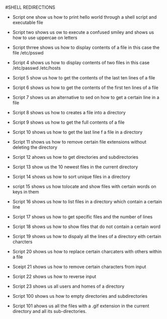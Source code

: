 #SHELL REDIRECTIONS

* Script one show us how to print hello world through a shell script and executable file

* Script two shows us ow to execute a confused smiley and shows us how to use uppercae on letters

* Script thrree shows us how to display contents of a file in this case the file /etc/psswd

* Script 4 shows us how to display contents of two files in this case /etc/passwd /etc/hosts

* Script 5 show us how to get the contents of the last ten lines of a file

* Script 6 shows us how to get the contents of the first ten lines of a file

* Script 7 shows us an alternative to sed on how to get a certain line in a file

* Script 8 shows us how to creates a file into a directory

* Script 9 shows us how to get the full contents of a file

* Script 10 shows us how to get the last line f a file in a directory

* Script 11 shows us how to remove certain file extensions without deleting the directory      

* Script 12 ahows us how to get directories and subdirectories 

* Script 13 show us the 10 newest files in the current directory

* Script 14 shows us how to sort unique files in a directory 

* script 15 shows us how tolocate and show files with certain words on keys in them

* Script 16 shows us how to list files in a directory which contain a certain line

* Script 17 shows us how to get specific files and the number of lines

* Script 18 shows us how to show files that do not contain a certain word

* Script 19 shows us how to dispaly all the lines of a directory eith certain charcters

* Script 20 shows us how to replace certain charcaters with others within a file

* Sceipt 21 shows us how to remove certain characters from input

* Script 22 shows us how to reverse input

* Script 23 shows us all users and homes of a directory

* Script 100 shows us how to empty directories and subdirectories

* Script 101 ahows us all the files with a .gif extension in the current directory and all its sub-directories.
       
